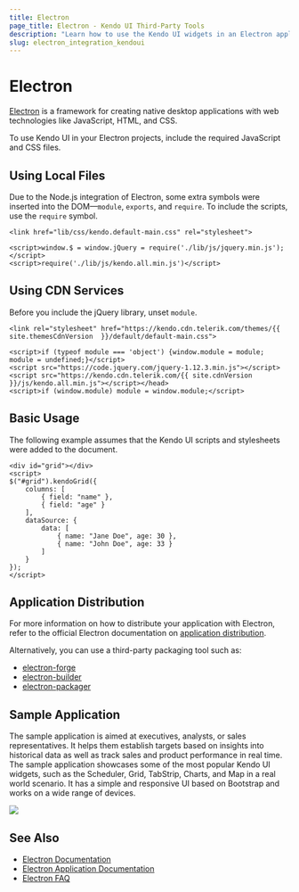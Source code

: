 ```yaml
---
title: Electron
page_title: Electron - Kendo UI Third-Party Tools
description: "Learn how to use the Kendo UI widgets in an Electron application."
slug: electron_integration_kendoui
---
```


# Electron

[Electron](https://electronjs.org/) is a framework for creating native desktop applications with web technologies like JavaScript, HTML, and CSS.

To use Kendo UI in your Electron projects, include the required JavaScript and CSS files.

## Using Local Files

Due to the Node.js integration of Electron, some extra symbols were inserted into the DOM&mdash;`module`, `exports`, and `require`. To include the scripts, use the `require` symbol.

    <link href="lib/css/kendo.default-main.css" rel="stylesheet">

    <script>window.$ = window.jQuery = require('./lib/js/jquery.min.js');</script>
    <script>require('./lib/js/kendo.all.min.js')</script>

## Using CDN Services

Before you include the jQuery library, unset `module`.

    <link rel="stylesheet" href="https://kendo.cdn.telerik.com/themes/{{ site.themesCdnVersion  }}/default/default-main.css">    

    <script>if (typeof module === 'object') {window.module = module; module = undefined;}</script>
    <script src="https://code.jquery.com/jquery-1.12.3.min.js"></script>
    <script src="https://kendo.cdn.telerik.com/{{ site.cdnVersion }}/js/kendo.all.min.js"></script></head>
    <script>if (window.module) module = window.module;</script>

## Basic Usage

The following example assumes that the Kendo UI scripts and stylesheets were added to the document.

    <div id="grid"></div>
    <script>
    $("#grid").kendoGrid({
        columns: [
            { field: "name" },
            { field: "age" }
        ],
        dataSource: {
            data: [
                { name: "Jane Doe", age: 30 },
                { name: "John Doe", age: 33 }
            ]
        }
    });
    </script>

## Application Distribution

For more information on how to distribute your application with Electron, refer to the official Electron documentation on [application distribution](https://electronjs.org/docs/tutorial/application-distribution).

Alternatively, you can use a third-party packaging tool such as:

* [electron-forge](https://github.com/electron-userland/electron-forge)
* [electron-builder](https://github.com/electron-userland/electron-builder)
* [electron-packager](https://github.com/electron-userland/electron-packager)

## Sample Application

The sample application is aimed at executives, analysts, or sales representatives. It helps them establish targets based on insights into historical data as well as track sales and product performance in real time. The sample application showcases some of the most popular Kendo UI widgets, such as the Scheduler, Grid, TabStrip, Charts, and Map in a real world scenario. It has a simple and responsive UI based on Bootstrap and works on a wide range of devices.

<a href="https://github.com/telerik/kendo-electron-dashboard" target="_blank"><img src="../images/northwind.png"></a>

## See Also

* [Electron Documentation](https://electronjs.org/docs)
* [Electron Application Documentation](https://electronjs.org/docs/tutorial/application-distribution)
* [Electron FAQ](https://electronjs.org/docs/faq)
